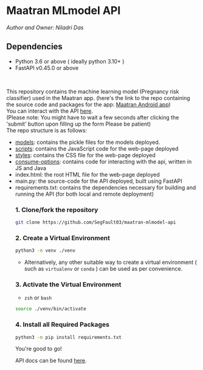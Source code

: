 <h1>Maatran MLmodel API</h1>
<i>Author and Owner: Niladri Das</i>

## Dependencies

- Python 3.6 or above ( ideally python 3.10+ )
- FastAPI v0.45.0 or above

</br>
<p>This repository contains the machine learning model (Pregnancy risk classifier) used 
in the Maatran app. (here's the link to the repo containing the source code and packages for the app: <a href="https://github.com/SegFault03/Maatran"> Maatran Android app</a>)<br>
You can interact with the API <a href="https://segfault03.github.io/maatran-mlmodel-api/">here</a>.
<br>(Please note: You might have to wait a few seconds after clicking the 'submit' button upon filling up the form Please be patient)<br>
The repo structure is as follows:
<ul><li><a href="https://github.com/SegFault03/maatran-mlmodel-api/tree/main/models">models</a>: contains the pickle files for the models deployed.</li>
<li><a href="https://github.com/SegFault03/maatran-mlmodel-api/tree/main/scripts">scripts</a>: contains the JavaScript code for the web-page deployed</li>
<li><a href="https://github.com/SegFault03/maatran-mlmodel-api/tree/main/styles">styles</a>: contains the CSS file for the web-page deployed</li>
<li><a href="https://github.com/SegFault03/maatran-mlmodel-api/tree/main/consume-options">consume-options</a>: contains code for interacting with the api, written in JS and Java </li>
<li>index.html: the root HTML file for the web-page deployed</li>
<li>main.py: the source-code for the API deployed, built using FastAPI</li>
<li>requirements.txt: contains the dependencies necessary for building and running the API (for both local and remote deployment)</li></p>

### 1. Clone/fork the repository

```zsh
git clone https://github.com/SegFault03/maatran-mlmodel-api
```

### 2. Create a Virtual Environment

```zsh
python3 -m venv ./venv
```

 - Alternatively, any other suitable way to create a virtual environment ( such as `virtualenv` or `conda` ) can be used as per convenience.

 ### 3. Activate the Virtual Environment

 - `zsh` or `bash`

 ```zsh
source ./venv/bin/activate
 ```

### 4. Install all Required Packages

```zsh
python3 -m pip install requirements.txt
```

You're good to go!

API docs can be found <a href="https://zxv5hi.deta.dev/docs">here</a>.

